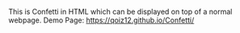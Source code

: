 This is Confetti in HTML which can be displayed on top of a normal webpage.
Demo Page: https://qoiz12.github.io/Confetti/
